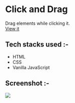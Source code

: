 # Click and Drag
Drag elements while clicking it.</br>
[View it](https://click-and-drag-js.netlify.app/)

## Tech stacks used :-
- HTML
- CSS
- Vanilla JavaScript

## Screenshot :-
<img src="https://user-images.githubusercontent.com/56690856/91520601-50f36400-e913-11ea-9ca9-8270a818477f.png">
